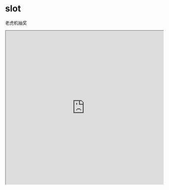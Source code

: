 # slot
老虎机抽奖

<iframe height=498 width=510 src="https://github.com/happydeerlet/slot/blob/master/演示效果.mp4">

